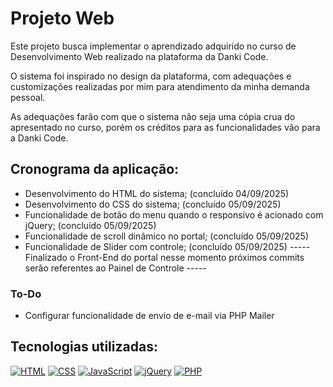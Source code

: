 # Projeto Web

Este projeto busca implementar o aprendizado adquirido no curso de Desenvolvimento Web realizado na plataforma da Danki Code.

O sistema foi inspirado no design da plataforma, com adequações e customizações realizadas por mim para atendimento da minha demanda pessoal.

As adequações farão com que o sistema não seja uma cópia crua do apresentado no curso, porém os créditos para as funcionalidades vão para a Danki Code.

## Cronograma da aplicação:
* Desenvolvimento do HTML do sistema; (concluído 04/09/2025)
* Desenvolvimento do CSS do sistema; (concluído 05/09/2025)
* Funcionalidade de botão do menu quando o responsivo é acionado com jQuery; (concluído 05/09/2025)
* Funcionalidade de scroll dinâmico no portal; (concluído 05/09/2025)
* Funcionalidade de Slider com controle; (concluído 05/09/2025)
----- Finalizado o Front-End do portal nesse momento próximos commits serão referentes ao Painel de Controle -----

### To-Do
- Configurar funcionalidade de envio de e-mail via PHP Mailer

## Tecnologias utilizadas:
[![HTML](https://img.shields.io/badge/HTML-%23E34F26.svg?logo=html5&logoColor=white)](#)
[![CSS](https://img.shields.io/badge/CSS-639?logo=css&logoColor=fff)](#)
[![JavaScript](https://img.shields.io/badge/JavaScript-F7DF1E?logo=javascript&logoColor=000)](#)
[![jQuery](https://img.shields.io/badge/jQuery-0769AD?logo=jquery&logoColor=fff)](#)
[![PHP](https://img.shields.io/badge/php-%23777BB4.svg?&logo=php&logoColor=white)](#)